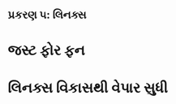 પ્રકરણ ૫: લિનક્સ
--------------

જસ્ટ ફોર ફન
=========

લિનક્સ વિકાસથી વેપાર સુધી
====================
